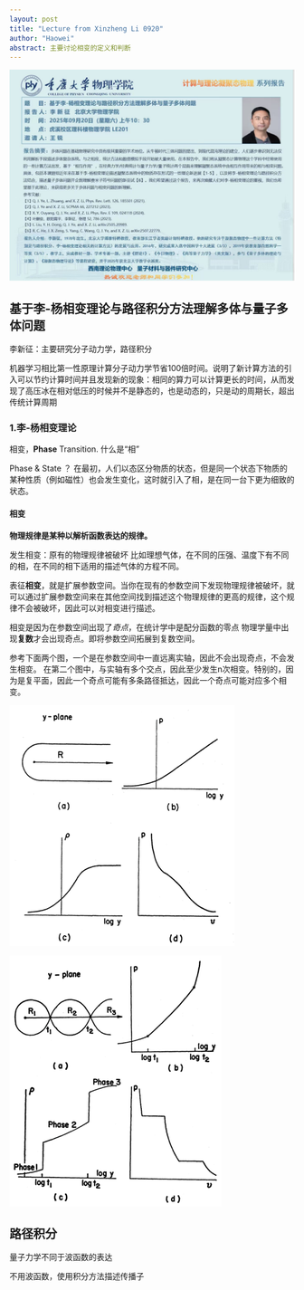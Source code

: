 ```yaml
---
layout: post
title: "Lecture from Xinzheng Li 0920"
author: "Haowei"
abstract: 主要讨论相变的定义和判断
---
```

![img_2.png](./images/img0920/Lecture.jpg)

## 基于李-杨相变理论与路径积分方法理解多体与量子多体问题

李新征：主要研究分子动力学，路径积分

机器学习相比第一性原理计算分子动力学节省100倍时间。说明了新计算方法的引入可以节约计算时间并且发现新的现象：相同的算力可以计算更长的时间，从而发现了高压冰在相对低压的时候并不是静态的，也是动态的，只是动的周期长，超出传统计算周期

### 1.李-杨相变理论

相变，**Phase** Transition. 什么是“相”

Phase & State ？ 在最初，人们以态区分物质的状态，但是同一个状态下物质的某种性质（例如磁性）也会发生变化，这时就引入了相，是在同一台下更为细致的状态。

#### 相变

**物理规律是某种以解析函数表达的规律。**  

发生相变：原有的物理规律被破坏 比如理想气体，在不同的压强、温度下有不同的相，在不同的相下适用的描述气体的方程不同。

表征**相变**，就是扩展参数空间。当你在现有的参数空间下发现物理规律被破坏，就可以通过扩展参数空间来在其他空间找到描述这个物理规律的更高的规律，这个规律不会被破坏，因此可以对相变进行描述。


相变是因为在参数空间出现了*奇点*，在统计学中是配分函数的零点 物理学量中出现**复数**才会出现奇点。即将参数空间拓展到复数空间。

参考下面两个图，一个是在参数空间中一直远离实轴，因此不会出现奇点，不会发生相变。 在第二个图中，与实轴有多个交点，因此至少发生n次相变。特别的，因为是复平面，因此一个奇点可能有多条路径抵达，因此一个奇点可能对应多个相变。

![img.png](./images/img0920/img.png)

![img_1.png](./images/img0920/img_1.png)

## 路径积分
量子力学不同于波函数的表达

不用波函数，使用积分方法描述传播子